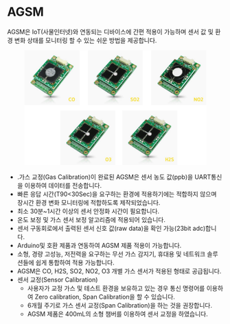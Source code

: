 # AGSM

AGSM은 IoT(사물인터넷)와 연동되는 디바이스에 간편 적용이 가능하며 센서 값 및 환경 변화 상태를 모니터링 할 수 있는 쉬운 방법을 제공합니다.

<figure><img src="../../.gitbook/assets/image (3).png" alt=""><figcaption></figcaption></figure>

* .가스 교정(Gas Calibration)이 완료된 AGSM은 센서 농도 값(ppb)을 UART통신을 이용하여 데이터를 전송합니다.
* 빠른 응답 시간(T90<30Sec)을 요구하는 환경에 적용하기에는 적합하지 않으며 장시간 환경 변화 모니터링에 적합하도록 제작되었습니다.
* 최소 30분\~1시간 이상의 센서 안정화 시간이 필요합니다.
* 온도 보정 및 가스 센서 보정 알고리즘에 적용되어 있습니다.
* 센서 구동회로에서 출력된 센서 신호 값(raw data)을 확인 가능(23bit adc)합니다.
* Arduino및 호환 제품과 연동하여 AGSM 제품 적용이 가능합니다.
* 소형, 경량 고성능, 저전력을 요구하는 무선 가스 감지기, 휴대용 및 네트워크 솔루션들에 쉽게 통합하여 적용 가능합니다.
* AGSM은 CO, H2S, SO2, NO2, O3 개별 가스 센서가 적용된 형태로 공급됩니다.
* 센서 교정(Sensor Calibration)
  * 사용자가 교정 가스 및 테스트 환경을 보유하고 있는 경우 통신 명령어를 이용하여 Zero calibration, Span Calibration을 할 수 있습니다.
  * 6개월 주기로 가스 센서 교정(Span Calibration)을 하는 것을 권장합니다.
  * AGSM 제품은 400mL의 소형 챔버를 이용하여 센서 교정을 하였습니다.
